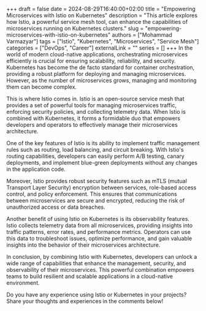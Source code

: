 +++
draft = false
date = 2024-08-29T16:40:00+02:00
title = "Empowering Microservices with Istio on Kubernetes"
description = "This article explores how Istio, a powerful service mesh tool, can enhance the capabilities of microservices running on Kubernetes clusters."
slug = "empowering-microservices-with-istio-on-kubernetes"
authors = ["Mohammad Varmazyar"]
tags = ["Istio", "Kubernetes", "Microservices", "Service Mesh"]
categories = ["DevOps", "Career"]
externalLink = ""
series = []
+++
In the world of modern cloud-native applications, orchestrating microservices efficiently is crucial for ensuring scalability, reliability, and security. Kubernetes has become the de facto standard for container orchestration, providing a robust platform for deploying and managing microservices. However, as the number of microservices grows, managing and monitoring them can become complex.

This is where Istio comes in. Istio is an open-source service mesh that provides a set of powerful tools for managing microservices traffic, enforcing security policies, and collecting telemetry data. When Istio is combined with Kubernetes, it forms a formidable duo that empowers developers and operators to effectively manage their microservices architecture.

One of the key features of Istio is its ability to implement traffic management rules such as routing, load balancing, and circuit breaking. With Istio's routing capabilities, developers can easily perform A/B testing, canary deployments, and implement blue-green deployments without any changes in the application code.

Moreover, Istio provides robust security features such as mTLS (mutual Transport Layer Security) encryption between services, role-based access control, and policy enforcement. This ensures that communications between microservices are secure and encrypted, reducing the risk of unauthorized access or data breaches.

Another benefit of using Istio on Kubernetes is its observability features. Istio collects telemetry data from all microservices, providing insights into traffic patterns, error rates, and performance metrics. Operators can use this data to troubleshoot issues, optimize performance, and gain valuable insights into the behavior of their microservices architecture.

In conclusion, by combining Istio with Kubernetes, developers can unlock a wide range of capabilities that enhance the management, security, and observability of their microservices. This powerful combination empowers teams to build resilient and scalable applications in a cloud-native environment.

Do you have any experience using Istio or Kubernetes in your projects? Share your thoughts and experiences in the comments below!
